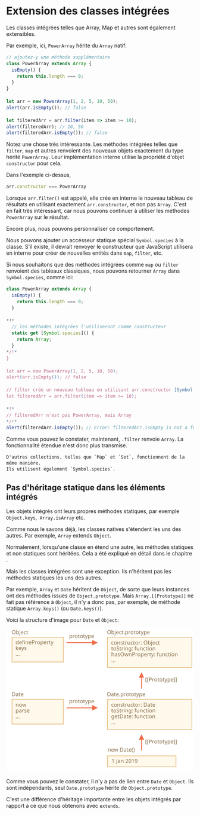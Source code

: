 
# Extension des classes intégrées

Les classes intégrées telles que Array, Map et autres sont également extensibles.

Par exemple, ici, `PowerArray` hérite du `Array` natif:

```js run
// ajoutez-y une méthode supplémentaire
class PowerArray extends Array {
  isEmpty() {
    return this.length === 0;
  }
}

let arr = new PowerArray(1, 2, 5, 10, 50);
alert(arr.isEmpty()); // false

let filteredArr = arr.filter(item => item >= 10);
alert(filteredArr); // 10, 50
alert(filteredArr.isEmpty()); // false
```

Notez une chose très intéressante.
Les méthodes intégrées telles que `filter`, `map` et autres renvoient des nouveaux objets exactement du type hérité `PowerArray`.
Leur implémentation interne utilise la propriété d'objet `constructor` pour cela.

Dans l'exemple ci-dessus,
```js
arr.constructor === PowerArray
```

Lorsque `arr.filter()` est appelé, elle crée en interne le nouveau tableau de résultats en utilisant exactement `arr.constructor`, et non pas `Array`.
C'est en fait très intéressant, car nous pouvons continuer à utiliser les méthodes `PowerArray` sur le résultat.

Encore plus, nous pouvons personnaliser ce comportement.

Nous pouvons ajouter un accésseur statique spécial `Symbol.species` à la classe.
S'il existe, il devrait renvoyer le constructeur que JavaScript utilisera en interne pour créer de nouvelles entités dans `map`, `filter`, etc.

Si nous souhaitons que des méthodes intégrées comme `map` ou `filter` renvoient des tableaux classiques, nous pouvons retourner `Array` dans `Symbol.species`, comme ici:

```js run
class PowerArray extends Array {
  isEmpty() {
    return this.length === 0;
  }

*!*
  // les méthodes intégrées l'utiliseront comme constructeur
  static get [Symbol.species]() {
    return Array;
  }
*/!*
}

let arr = new PowerArray(1, 2, 5, 10, 50);
alert(arr.isEmpty()); // false

// filter crée un nouveau tableau en utilisant arr.constructor [Symbol.species] comme constructeur
let filteredArr = arr.filter(item => item >= 10);

*!*
// filteredArr n'est pas PowerArray, mais Array
*/!*
alert(filteredArr.isEmpty()); // Error: filteredArr.isEmpty is not a function
```

Comme vous pouvez le constater, maintenant, `.filter` renvoie `Array`.
La fonctionnalité étendue n'est donc plus transmise.

```smart header="D'autres collections fonctionnent de la même manière"
D'autres collections, telles que `Map` et `Set`, fonctionnent de la même manière.
Ils utilisent également `Symbol.species`.
```

## Pas d'héritage statique dans les éléments intégrés

Les objets intégrés ont leurs propres méthodes statiques, par exemple `Object.keys`,` Array.isArray` etc.

Comme nous le savons déjà, les classes natives s'étendent les uns des autres.
Par exemple, `Array` extends `Object`.

Normalement, lorsqu'une classe en étend une autre, les méthodes statiques et non statiques sont héritées.
Cela a été expliqué en détail dans le chapitre [](info:static-properties-methods#statics-and-inheritance).

Mais les classes intégrées sont une exception.
Ils n'héritent pas les méthodes statiques les uns des autres.

Par exemple, `Array` et `Date` héritent de `Object`, de sorte que leurs instances ont des méthodes issues de `Object.prototype`.
Mais `Array.[[Prototype]]` ne fait pas référence à `Object`, il n'y a donc pas, par exemple, de méthode statique `Array.keys()` (ou `Date.keys()`).

Voici la structure d'image pour `Date` et `Object`:

![](object-date-inheritance.svg)

Comme vous pouvez le constater, il n'y a pas de lien entre `Date` et `Object`.
Ils sont indépendants, seul `Date.prototype` hérite de `Object.prototype`.

C'est une différence d'héritage importante entre les objets intégrés par rapport à ce que nous obtenons avec `extends`.
